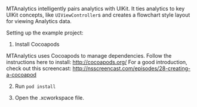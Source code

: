 MTAnalytics intelligently pairs analytics with UIKit. It ties analytics to key UIKit concepts, like `UIViewController`s and creates a flowchart style layout for viewing Analytics data.

Setting up the example project:

1) Install Cocoapods

MTAnalytics uses Cocoapods to manage dependencies. Follow the instructions here to install: http://cocoapods.org/
For a good introduction, check out this screencast: http://nsscreencast.com/episodes/28-creating-a-cocoapod

2) Run `pod install`

3) Open the .xcworkspace file. 

